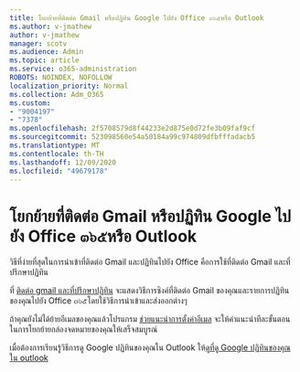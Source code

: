 ```yaml
---
title: โยกย้ายที่ติดต่อ Gmail หรือปฏิทิน Google ไปยัง Office ๓๖๕หรือ Outlook
ms.author: v-jmathew
author: v-jmathew
manager: scotv
ms.audience: Admin
ms.topic: article
ms.service: o365-administration
ROBOTS: NOINDEX, NOFOLLOW
localization_priority: Normal
ms.collection: Adm_O365
ms.custom:
- "9004197"
- "7378"
ms.openlocfilehash: 2f5708579d8f44233e2d875e0d72fe3b09faf9cf
ms.sourcegitcommit: 523098560e54a50184a99c974809dfbfffadacb5
ms.translationtype: MT
ms.contentlocale: th-TH
ms.lasthandoff: 12/09/2020
ms.locfileid: "49679178"
---
```

# <a name="migrate-gmail-contacts-or-google-calendars-to-office-365-or-outlook"></a>โยกย้ายที่ติดต่อ Gmail หรือปฏิทิน Google ไปยัง Office ๓๖๕หรือ Outlook

วิธีที่ง่ายที่สุดในการนำเข้าที่ติดต่อ Gmail และปฏิทินไปยัง Office คือการใช้ที่ติดต่อ Gmail และที่ปรึกษาปฏิทิน

ที่ [ติดต่อ gmail และที่ปรึกษาปฏิทิน](https://go.microsoft.com/fwlink/?linkid=2134386) จะแสดงวิธีการซิงค์ที่ติดต่อ Gmail ของคุณและรายการปฏิทินของคุณไปยัง Office ๓๖๕โดยใช้วิธีการนำเข้าและส่งออกต่างๆ

ถ้าคุณยังไม่ได้ย้ายอีเมลของคุณแล้วโปรแกรม [ช่วยแนะนำการตั้งค่าอีเมล](https://go.microsoft.com/fwlink/?linkid=2133951) จะให้คำแนะนำทีละขั้นตอนในการโยกย้ายกล่องจดหมายของคุณให้เสร็จสมบูรณ์

เมื่อต้องการเรียนรู้วิธีการดู Google ปฏิทินของคุณใน Outlook ให้[ดูที่ดู Google ปฏิทินของคุณใน outlook](https://go.microsoft.com/fwlink/?linkid=2083939)
